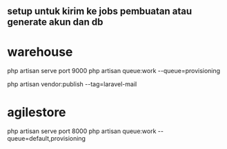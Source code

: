 ## setup untuk kirim ke jobs pembuatan atau generate akun dan db

# warehouse
php artisan serve port 9000
php artisan queue:work --queue=provisioning

php artisan vendor:publish --tag=laravel-mail

# agilestore
php artisan serve port 8000
php artisan queue:work --queue=default,provisioning